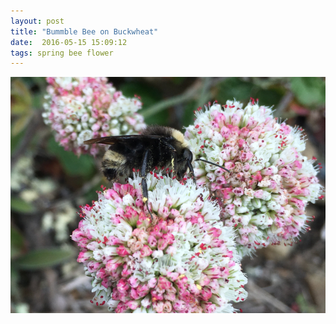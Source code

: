 ```yaml
---
layout: post
title: "Bummble Bee on Buckwheat"
date:  2016-05-15 15:09:12
tags: spring bee flower 
---
```


![Bummble Bee on Buckwheat](/images/bumble-on-buckwheat.png)

<!--more-->

